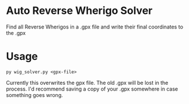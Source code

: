 # Auto Reverse Wherigo Solver
Find all Reverse Wherigos in a .gpx file and write their final coordinates to the .gpx

# Usage

```py wig_solver.py <gpx-file>```

Currently this overwrites the gpx file. The old .gpx will be lost in the process. I'd recommend saving a copy of your .gpx somewhere in case something goes wrong.
